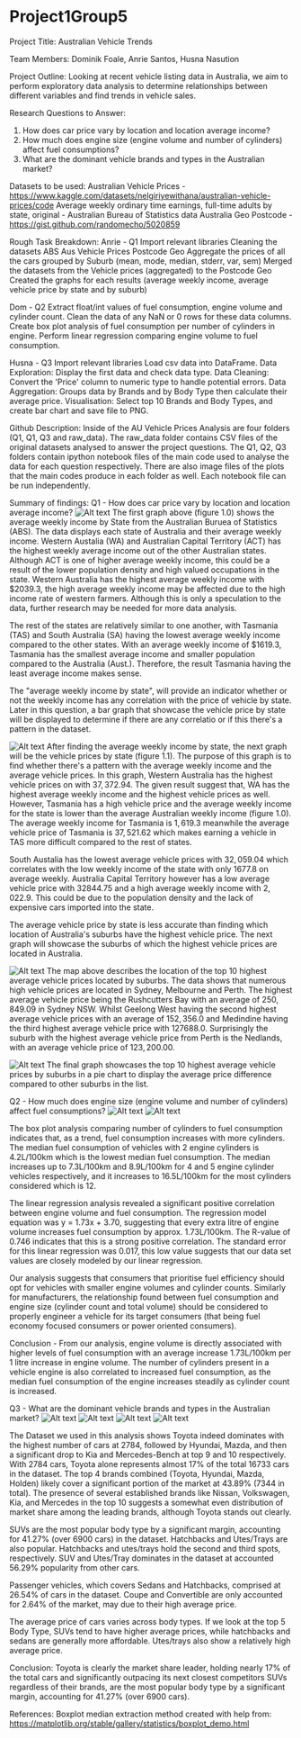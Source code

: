 # Project1Group5

Project Title: Australian Vehicle Trends

Team Members: Dominik Foale, Anrie Santos, Husna Nasution

Project Outline: Looking at recent vehicle listing data in Australia, we aim to perform exploratory data analysis to determine relationships between different variables and find trends in vehicle sales.

Research Questions to Answer:
1. How does car price vary by location and location average income?
2. How much does engine size (engine volume and number of cylinders) affect fuel consumptions?
3. What are the dominant vehicle brands and types in the Australian market?

Datasets to be used:
Australian Vehicle Prices​ - https://www.kaggle.com/datasets/nelgiriyewithana/australian-vehicle-prices/code
Average weekly ordinary time earnings, full-time adults by state, original​ - Australian Bureau of Statistics data
Australia Geo Postcode​ - https://gist.github.com/randomecho/5020859

Rough Task Breakdown:
Anrie - Q1
    Import relevant libraries
    Cleaning the datasets
    ABS
    Aus Vehicle Prices
    Postcode Geo
    Aggregate the prices of all the cars grouped by Suburb (mean, mode, median, stderr, var, sem)
    Merged the datasets from the Vehicle prices (aggregated) to the Postcode Geo
    Created the graphs for each results (average weekly income, average vehicle price by state and by suburb)

Dom - Q2
    Extract float/int values of fuel consumption, engine volume and cylinder count.​
    Clean the data of any NaN or 0 rows for these data columns.​
    Create box plot analysis of fuel consumption per number of cylinders in engine.​
    Perform linear regression comparing engine volume to fuel consumption.​

Husna - Q3
    Import relevant libraries
    Load csv data into DataFrame.
    Data Exploration: Display the first data and check data type.
    Data Cleaning: Convert the 'Price' column to numeric type to handle potential errors.
    Data Aggregation: Groups data by Brands and by Body Type then calculate their average price.
    Visualisation: Select top 10 Brands and Body Types, and create bar chart and save file to PNG.

Github Description:
Inside of the AU Vehicle Prices Analysis are four folders (Q1, Q1, Q3 and raw_data). The raw_data folder contains CSV files of the original datasets analysed to answer the project questions. The Q1, Q2, Q3 folders contain ipython notebook files of the main code used to analyse the data for each question respectively. There are also image files of the plots that the main codes produce in each folder as well. Each notebook file can be run independently.

Summary of findings:
Q1 - How does car price vary by location and location average income?
![Alt text](Average_weekly_income.png)
The first graph above (figure 1.0) shows the average weekly income by State from the Australian Buruea of Statistics (ABS). The data displays each state of Australia and their average weekly income. Western Austalia (WA) and Australian Capital Territory (ACT) has the highest weekly average income out of the other Australian states. Although ACT is one of higher average weekly income, this could be a result of the lower population density and high valued occupations in the state. Western Australia has the highest average weekly income with $2039.3, the high average weekly income may be affected due to the high income rate of western farmers. Although this is only a speculation to the data, further research may be needed for more data analysis.

The rest of the states are relatively similar to one another, with Tasmania (TAS) and South Australia (SA) having the lowest average weekly income compared to the other states. With an average weekly income of $1619.3, Tasmania has the smallest average income and smaller population compared to the Australia (Aust.). Therefore, the result Tasmania having the least average income makes sense.

The "average weekly income by state", will provide an indicator whether or not the weekly income has any correlation with the price of vehicle by state. Later in this question, a bar graph that showcase the vehicle price by state will be displayed to determine if there are any correlatio or if this there's a pattern in the dataset. 

![Alt text](Average_vehicle_state.png)
After finding the average weekly income by state, the next graph will be the vehicle prices by state (figure 1.1). The purpose of this graph is to find whether there's a pattern with the average weekly income and the average vehicle prices. In this graph, Western Australia has the highest vehicle prices on with $37,372.94$. The given result suggest that, WA has the highest average weekly income and the highest vehicle prices as well. However, Tasmania has a high vehicle price and the average weekly income for the state is lower than the average Australian weekly income (figure 1.0). The average weekly income for Tasmania is $1,619.3$ meanwhile the average vehicle price of Tasmania is $37,521.62$ which makes earning a vehicle in TAS more difficult compared to the rest of states. 

South Austalia has the lowest average vehicle prices with $32,059.04$ which correlates with the low weekly income of the state with only $1677.8$ on average weekly. Australia Capital Territory however has a low average vehicle price with $32844.75$ and a high average weekly income with $2,022.9$. This could be due to the population density and the lack of expensive cars imported into the state. 

The average vehicle price by state is less accurate than finding which location of Australia's suburbs have the highest vehicle price. The next graph will showcase the suburbs of which the highest vehicle prices are located in Australia. 

![Alt text](map_highest_vehicle_price.png)
The map above describes the location of the top 10 highest average vehicle prices located by suburbs. The data shows that numerous high vehicle prices are located in Sydney, Melbourne and Perth. The highest average vehicle price being the Rushcutters Bay with an average of $250,849.09$ in Sydney NSW. Whilst Geelong West having the second highest average vehicle prices with an average of $152,356.0$ and Medindine having the third highest average vehicle price with $127688.0$. Surprisingly the suburb with the highest average vehicle price from Perth is the Nedlands, with an average vehicle price of $123,200.00$. 

![Alt text](pie_chart_average_suburb.png)
The final graph showcases the top 10 highest average vehicle prices by suburbs in a pie chart to display the average price difference compared to other suburbs in the list. 

Q2 - How much does engine size (engine volume and number of cylinders) affect fuel consumptions?
![Alt text](FuelConsumption_BoxPlot.png)
![Alt text](FuelConsumption_linear_regression.png)

The box plot analysis comparing number of cylinders to fuel consumption indicates that, as a trend, fuel consumption increases with more cylinders. The median fuel consumption of vehicles with 2 engine cylinders is 4.2L/100km which is the lowest median fuel consumption. The median increases up to 7.3L/100km and 8.9L/100km for 4 and 5 engine cylinder vehicles respectively, and it increases to 16.5L/100km for the most cylinders considered which is 12.

The linear regression analysis revealed a significant positive correlation between engine volume and fuel consumption. The regression model equation was y = 1.73x + 3.70, suggesting that every extra litre of engine volume increases fuel consumption by approx. 1.73L/100km. The R-value of 0.746 indicates that this is a strong positive correlation. The standard error for this linear regression was 0.017, this low value suggests that our data set values are closely modeled by our linear regression.

Our analysis suggests that consumers that prioritise fuel efficiency should opt for vehicles with smaller engine volumes and cylinder counts. Similarly for manufacturers, the relationship found between fuel consumption and engine size (cylinder count and total volume) should be considered to properly engineer a vehicle for its target consumers (that being fuel economy focused consumers or power oriented consumers).

Conclusion - From our analysis, engine volume is directly associated with higher levels of fuel consumption with an average increase 1.73L/100km per 1 litre increase in engine volume. The number of cylinders present in a vehicle engine is also correlated to increased fuel consumption, as the median fuel consumption of the engine increases steadily as cylinder count is increased.

Q3 - What are the dominant vehicle brands and types in the Australian market?
![Alt text](Top10Brands_BarChart.png)
![Alt text](Top10Brands_AveragePrice_BarChart.png)
![Alt text](AllBodyTypes_BarChart.png)
![Alt text](AllBodyTypes_AveragePrice_BarChart.png)

The Dataset we used in this analysis shows Toyota indeed dominates with the highest number of cars at 2784, followed by Hyundai, Mazda, and then a significant drop to Kia and Mercedes-Bench at top 9 and 10 respectively.
With 2784 cars, Toyota alone represents almost 17% of the total 16733 cars in the dataset. The top 4 brands combined (Toyota, Hyundai, Mazda, Holden) likely cover a significant portion of the market at 43.89% (7344 in total).
The presence of several established brands like Nissan, Volkswagen, Kia, and Mercedes in the top 10 suggests a somewhat even distribution of market share among the leading brands, although Toyota stands out clearly.

SUVs are the most popular body type by a significant margin, accounting for 41.27% (over 6900 cars)  in the dataset.
Hatchbacks and Utes/Trays are also popular. Hatchbacks and utes/trays hold the second and third spots, respectively. 
SUV and Utes/Tray dominates in the dataset at accounted 56.29% popularity from other cars. 

Passenger vehicles, which covers Sedans and Hatchbacks, comprised at 26.54% of cars in the dataset. 
Coupe and Convertible are only accounted for 2.64% of the market, may due to their high average price.

The average price of cars varies across body types. If we look at the top 5 Body Type, SUVs tend to have higher average prices, while hatchbacks and sedans are generally more affordable. Utes/trays also show a relatively high average price.

Conclusion:
Toyota is clearly the market share leader, holding nearly 17% of the total cars and significantly outpacing its next closest competitors
SUVs regardless of their brands, are the most popular body type by a significant margin, accounting for 41.27% (over 6900 cars).

References:
Boxplot median extraction method created with help from:
https://matplotlib.org/stable/gallery/statistics/boxplot_demo.html